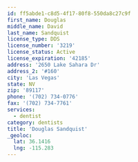 ```yaml
---
id: ff5abde1-c8d5-4f17-80f8-550da8c27c9f
first_name: Douglas
middle_name: David
last_name: Sandquist
license_type: DDS
license_number: '3219'
license_status: Active
license_expiration: '42185'
address: '2650 Lake Sahara Dr'
address_2: '#160'
city: 'Las Vegas'
state: NV
zip: '89117'
phone: '(702) 734-0776'
fax: '(702) 734-7761'
services:
  - dentist
category: dentists
title: 'Douglas Sandquist'
_geoloc:
  lat: 36.1416
  lng: -115.283
---
```

